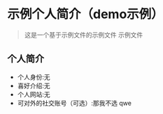 # 示例个人简介（demo示例）
>这是一个基于示例文件的示例文件
>示例文件

## 个人简介

- 个人身份:无
- 喜好介绍:无
- 个人网站:无
- 可对外的社交账号（可选）:那我不选
qwe
